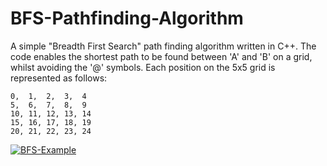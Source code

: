# BFS-Pathfinding-Algorithm
A simple "Breadth First Search" path finding algorithm written in C++. The code enables the shortest path to be found between 'A' and 'B' on a grid, whilst avoiding the '@' symbols. Each position on the 5x5 grid is represented as follows: 

    0,  1,  2,  3,  4
    5,  6,  7,  8,  9
    10, 11, 12, 13, 14 
    15, 16, 17, 18, 19
    20, 21, 22, 23, 24

<a href="https://ibb.co/t8p4Wnf"><img src="https://i.ibb.co/5Bh6fCD/BFS-Example.png" alt="BFS-Example" border="0"></a>
